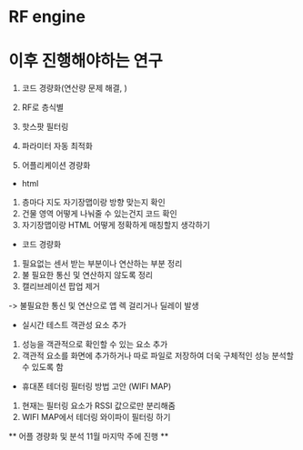 # RF engine

# 이후 진행해야하는 연구 
1. 코드 경량화(연산량 문제 해결, )

1. RF로 층식별 
2. 핫스팟 필터링 
3. 파라미터 자동 최적화 
4. 어플리케이션 경량화 

* html 
1. 층마다 지도 자기장맵이랑 방향 맞는지 확인 
2. 건물 영역 어떻게 나눠줄 수 있는건지 코드 확인 
3. 자기장맵이랑 HTML 어떻게 정확하게 매칭할지 생각하기

* 코드 경량화 
1. 필요없는 센서 받는 부분이나 연산하는 부분 정리 
2. 불 필요한 통신 및 연산하지 않도록 정리 
3. 캘리브레이션 팝업 제거 

-> 불필요한 통신 및 연산으로 앱 렉 걸리거나 딜레이 발생

* 실시간 테스트 객관성 요소 추가 
1. 성능을 객관적으로 확인할 수 있는 요소 추가
2. 객관적 요소를 화면에 추가하거나 따로 파일로 저장하여 더욱 구체적인 성능 분석할 수 있도록 함

* 휴대폰 테더링 필터링 방법 고안 (WIFI MAP)
1. 현재는 필터링 요소가 RSSI 값으로만 분리해줌
2. WIFI MAP에서 테더링 와이파이 필터링 하기 

** 어플 경량화 및 분석 11월 마지막 주에 진행 **
